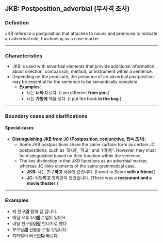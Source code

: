 ## JKB: Postposition_adverbial (부사격 조사)

### Definition
JKB refers to a postposition that attaches to nouns and pronouns to indicate an adverbial role, functioning as a case marker.

---

### Characteristics
- JKB is used with adverbial elements that provide additional information about direction, comparison, method, or instrument within a sentence.  
- Depending on the predicate, the presence of an adverbial postposition may be essential for the sentence to be semantically complete.  
  - **Examples**:
    - 나는 **너와** 다르다. (I am different **from you**.)  
    - 나는 **가방에** 책을 넣다. (I put the book **in the bag**.)  

---

### Boundary cases and clarifications  

#### Special cases  
- **Distinguishing JKB from JC (Postposition_conjunctive, 접속 조사):**  
  - Some JKB postpositions share the same surface form as certain JC postpositions, such as '와/과', '하고', and '(이)랑'. However, they must be distinguished based on their function within the sentence.
  - The key distinction is that JKB functions as an adverbial marker, whereas JC links elements of the same grammatical case.
    - **JKB:** 나는 친구**하고** 서울에 갔습니다. (I went to Seoul **with a friend**.)  
    - **JC:** 식당**하고** 영화관이 있었습니다. (There was a **restaurant and a movie theater**.)

---

### Examples
- 제 친구<ins>**와**</ins> 함께 갈 겁니다.  
- 매일 오후 1시<ins>**에**</ins> 수업이 있어요.  
- 내일 친구들<ins>**이랑**</ins> 만나기로 했다.  
- 부모님<ins>**께**</ins> 선물을 드릴 것입니다.  
- 지하철이 버스<ins>**보다**</ins> 빠르다.  
